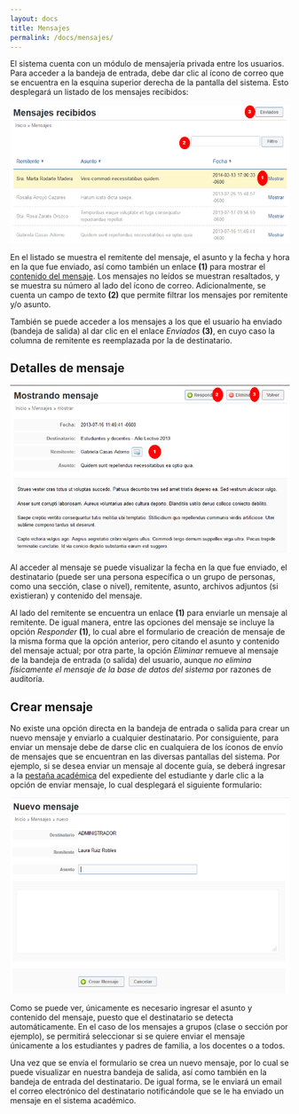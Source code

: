 ```yaml
---
layout: docs
title: Mensajes
permalink: /docs/mensajes/
---
```


El sistema cuenta con un módulo de mensajería privada entre los usuarios. Para acceder a la bandeja de entrada, debe dar clic
al ícono de correo que se encuentra en la esquina superior derecha de la pantalla del sistema. Esto desplegará un listado de
los mensajes recibidos:

![inbox](/img/docs/mensajes_index.png)

En el listado se muestra el remitente del mensaje, el asunto y la fecha y hora en la que fue enviado, así como también un enlace **(1)** para 
mostrar el [contenido del mensaje](#detalles_de_mensaje). Los mensajes no leídos se muestran resaltados, y se muestra su número al lado del ícono de correo.
Adicionalmente, se cuenta un campo de texto **(2)** que permite filtrar los mensajes por remitente y/o asunto.

También se puede acceder a los mensajes a los que el usuario ha enviado (bandeja de salida) al dar clic en el enlace *Enviados* **(3)**, en cuyo 
caso la columna de remitente es reemplazada por la de destinatario.

## Detalles de mensaje

![detalles](/img/docs/mensaje_show.png)

Al acceder al mensaje se puede visualizar la fecha en la que fue enviado, el destinatario (puede ser una persona específica o un grupo de personas,
como una sección, clase o nivel), remitente, asunto, archivos adjuntos (si existieran) y contenido del mensaje.

Al lado del remitente se encuentra un enlace **(1)** para enviarle un mensaje al remitente. De igual manera, entre las opciones del mensaje se
incluye la opción *Responder* **(1)**, lo cual abre el formulario de creación de mensaje de la misma forma que la opción anterior, pero citando
el asunto y contenido del mensaje actual; por otra parte, la opción *Eliminar* remueve al mensaje de la bandeja de entrada (o salida) del usuario, aunque 
*no elimina físicamente el mensaje de la base de datos del sistema* por razones de auditoría.

## Crear mensaje

No existe una opción directa en la bandeja de entrada o salida para crear un nuevo mensaje y enviarlo a cualquier destinatario. 
Por consiguiente, para enviar un mensaje debe de darse clic en cualquiera de los íconos de envío de mensajes que se encuentran en las diversas pantallas
del sistema. Por ejemplo, si se desea enviar un mensaje al docente guía, se deberá ingresar a la [pestaña académica](/docs/quickstart/#acadmico) del
expediente del estudiante y darle clic a la opción de enviar mensaje, lo cual desplegará el siguiente formulario:

![crear](/img/docs/mensajes_new.png)

Como se puede ver, únicamente es necesario ingresar el asunto y contenido del mensaje, puesto que el destinatario se detecta automáticamente.
En el caso de los mensajes a grupos (clase o sección por ejemplo), se permitirá seleccionar si se quiere enviar el mensaje únicamente a los
estudiantes y padres de familia, a los docentes o a todos.

Una vez que se envía el formulario se crea un nuevo mensaje, por lo cual se puede visualizar en nuestra bandeja de salida, así como también
en la bandeja de entrada del destinatario. De igual forma, se le enviará un email el correo electrónico del destinatario notificándole que 
se le ha enviado un mensaje en el sistema académico.
